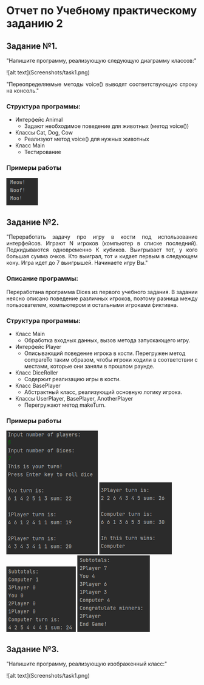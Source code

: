 # Отчет по Учебному практическому заданию 2 
  
## Задание №1.
<p align="justify">
"Напишите программу, реализующую следующую диаграмму классов:"</p>
![alt text](Screenshots/task1.png)
<p align="justify">
"Переопределяемые методы voice() выводят соответствующую строку на консоль."</p>

### Структура программы:  
* Интерфейс Animal
    * Задают необходимое поведение для животных (метод voice())
* Классы Cat, Dog, Cow
    * Реализуют метод voice() для нужных животных
* Класс Main
    * Тестирование
    
### Примеры работы
![alt text](Screenshots/Animal1.png)

## Задание №2.
<p align="justify">
"Переработать задачу про игру в кости под использование интерфейсов.
Играют N игроков (компьютер в списке последний). Подкидываются
одновременно К кубиков. Выигрывает тот, у кого большая сумма очков.
Кто выиграл, тот и кидает первым в следующем кону. Игра идет до 7
выигрышей. Начинаете игру Вы."  </p>

### Описание программы:
<p align="justify">
Переработана программа Dices из первого учебного задания. В задании неясно описано поведение различных игроков, поэтому разница между пользователем, компьютером и
остальными игроками фиктивна.</p>

### Структура программы:  
* Класс Main
    * Обработка входных данных, вызов метода запускающего игру.
* Интерфейс Player
    * Описывающий поведение игрока в кости. Перегружен метод compareTo таким образом, чтобы игроки ходили в соответствии с местами, которые они заняли в прошлом раунде.  
* Класс DiceRoller
    * Содержит реализацию игры в кости.
* Класс BasePlayer
    * Абстрактный класс, реализующий основную логику игрока.
* Классы UserPlayer, BasePlayer, AnotherPlayer
    * Перегружают метод makeTurn.

### Примеры работы
![alt text](Screenshots/DiceRoller1.png)
![alt text](Screenshots/DiceRoller2.png)
![alt text](Screenshots/DiceRoller3.png)
![alt text](Screenshots/DiceRoller4.png)

## Задание №3.
<p align="justify">
"Напишите программу, реализующую изображенный класс:"  </p>
![alt text](Screenshots/task1.png)

